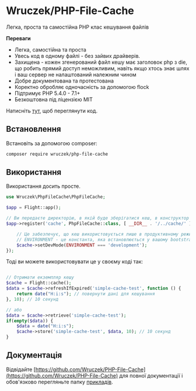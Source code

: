 # Wruczek/PHP-File-Cache

Легка, проста та самостійна PHP клас кешування файлів

**Переваги** 
- Легка, самостійна та проста
- Увесь код в одному файлі - без зайвих драйверів.
- Захищена - кожен згенерований файл кешу має заголовок php з die, що робить прямий доступ неможливим, навіть якщо хтось знає шлях і ваш сервер не налаштований належним чином
- Добре документована та протестована
- Коректно обробляє одночасність за допомогою flock
- Підтримує PHP 5.4.0 - 7.1+
- Безкоштовна під ліцензією MIT

Натисніть [тут](https://github.com/Wruczek/PHP-File-Cache), щоб переглянути код.

## Встановлення

Встановіть за допомогою composer:

```bash
composer require wruczek/php-file-cache
```

## Використання

Використання досить просте.

```php
use Wruczek\PhpFileCache\PhpFileCache;

$app = Flight::app();

// Ви передаєте директорію, в якій буде зберігатися кеш, в конструктор
$app->register('cache', PhpFileCache::class, [ __DIR__ . '/../cache/' ], function(PhpFileCache $cache) {

	// Це забезпечує, що кеш використовується лише в продуктивному режимі
	// ENVIRONMENT - це константа, яка встановлюється у вашому bootstrap файлі або в іншому місці вашого додатку
	$cache->setDevMode(ENVIRONMENT === 'development');
});
```

Тоді ви можете використовувати це у своєму коді так:

```php

// Отримати екземпляр кешу
$cache = Flight::cache();
$data = $cache->refreshIfExpired('simple-cache-test', function () {
    return date("H:i:s"); // повернути дані для кешування
}, 10); // 10 секунд

// або
$data = $cache->retrieve('simple-cache-test');
if(empty($data)) {
	$data = date("H:i:s");
	$cache->store('simple-cache-test', $data, 10); // 10 секунд
}
```

## Документація

Відвідайте [https://github.com/Wruczek/PHP-File-Cache](https://github.com/Wruczek/PHP-File-Cache) для повної документації і обов'язково перегляньте папку [прикладів](https://github.com/Wruczek/PHP-File-Cache/tree/master/examples).